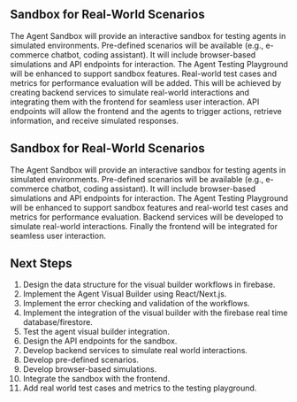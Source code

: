 ## Sandbox for Real-World Scenarios

The Agent Sandbox will provide an interactive sandbox for testing agents in simulated environments. Pre-defined scenarios will be available (e.g., e-commerce chatbot, coding assistant). It will include browser-based simulations and API endpoints for interaction. The Agent Testing Playground will be enhanced to support sandbox features. Real-world test cases and metrics for performance evaluation will be added. This will be achieved by creating backend services to simulate real-world interactions and integrating them with the frontend for seamless user interaction. API endpoints will allow the frontend and the agents to trigger actions, retrieve information, and receive simulated responses.

## Sandbox for Real-World Scenarios

The Agent Sandbox will provide an interactive sandbox for testing agents in simulated environments. Pre-defined scenarios will be available (e.g., e-commerce chatbot, coding assistant). It will include browser-based simulations and API endpoints for interaction. The Agent Testing Playground will be enhanced to support sandbox features and real-world test cases and metrics for performance evaluation. Backend services will be developed to simulate real-world interactions. Finally the frontend will be integrated for seamless user interaction.

## Next Steps

1. Design the data structure for the visual builder workflows in firebase.
2. Implement the Agent Visual Builder using React/Next.js.
3. Implement the error checking and validation of the workflows.
4. Implement the integration of the visual builder with the firebase real time database/firestore.
5. Test the agent visual builder integration.
6. Design the API endpoints for the sandbox.
7. Develop backend services to simulate real world interactions.
8. Develop pre-defined scenarios.
9. Develop browser-based simulations.
10. Integrate the sandbox with the frontend.
11. Add real world test cases and metrics to the testing playground.